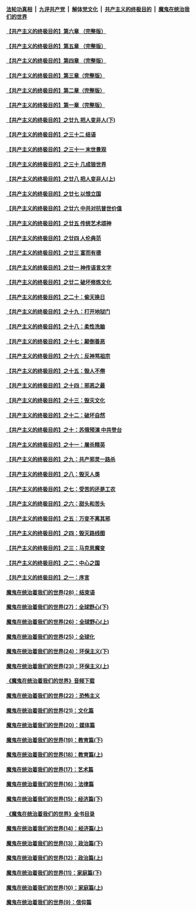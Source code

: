 ####  [法轮功真相](../../../../basic/blob/master/README.md?t=02140602) &nbsp;|&nbsp; [九评共产党](../../../../9ping.md/blob/master/README.md?t=02140602) &nbsp;|&nbsp; [解体党文化](../../../../jtdwh.md/blob/master/README.md?t=02140602)  &nbsp;|&nbsp; [共产主义的终极目的](../../../../gczydzjmd.md/blob/master/README.md?t=02140602) &nbsp;|&nbsp; [魔鬼在统治我们的世界](../../../../mgztzwmdsj.md/blob/master/README.md?t=02140602) 

#### [【共产主义的终极目的】第六章 （完整版）](../pages/nsc422/n11428913.md?t=02140602) 

#### [【共产主义的终极目的】第五章 （完整版）](../pages/nsc422/n11428912.md?t=02140602) 

#### [【共产主义的终极目的】第四章 （完整版）](../pages/nsc422/n11428907.md?t=02140602) 

#### [【共产主义的终极目的】第三章（完整版）](../pages/nsc422/n11428848.md?t=02140602) 

#### [【共产主义的终极目的】第二章（完整版）](../pages/nsc422/n11428831.md?t=02140602) 

#### [【共产主义的终极目的】第一章（完整版）](../pages/nsc422/n11417651.md?t=02140602) 

#### [【共产主义的终极目的】之廿九 把人变非人(下)](../pages/nsc422/n11344140.md?t=02140602) 

#### [【共产主义的终极目的】之三十二 结语](../pages/nsc422/n11360535.md?t=02140602) 

#### [【共产主义的终极目的】之三十一 末世景观](../pages/nsc422/n11351129.md?t=02140602) 

#### [【共产主义的终极目的】之三十 几成狼世界](../pages/nsc422/n11348280.md?t=02140602) 

#### [【共产主义的终极目的】之廿八 把人变非人(上)](../pages/nsc422/n11340492.md?t=02140602) 

#### [【共产主义的终极目的】之廿七 以恨立国](../pages/nsc422/n11336944.md?t=02140602) 

#### [【共产主义的终极目的】之廿六 中共对抗普世价值](../pages/nsc422/n11324785.md?t=02140602) 

#### [【共产主义的终极目的】之廿五 传统艺术颂神](../pages/nsc422/n11296396.md?t=02140602) 

#### [【共产主义的终极目的】之廿四 人伦典范](../pages/nsc422/n11296397.md?t=02140602) 

#### [【共产主义的终极目的】之廿三 富而有德](../pages/nsc422/n11283598.md?t=02140602) 

#### [【共产主义的终极目的】之廿一 神传语言文字](../pages/nsc422/n11263265.md?t=02140602) 

#### [【共产主义的终极目的】之廿二 破坏修炼文化](../pages/nsc422/n11245728.md?t=02140602) 

#### [【共产主义的终极目的】之二十：偷天换日](../pages/nsc422/n11238846.md?t=02140602) 

#### [【共产主义的终极目的】之十九：打开地狱门](../pages/nsc422/n11206376.md?t=02140602) 

#### [【共产主义的终极目的】之十八：柔性洗脑](../pages/nsc422/n11199994.md?t=02140602) 

#### [【共产主义的终极目的】之十七：颠倒善恶](../pages/nsc422/n11179782.md?t=02140602) 

#### [【共产主义的终极目的】之十六：反神骂祖宗](../pages/nsc422/n11166798.md?t=02140602) 

#### [【共产主义的终极目的】之十五：毁人不倦](../pages/nsc422/n11166792.md?t=02140602) 

#### [【共产主义的终极目的】之十四：邪恶之最](../pages/nsc422/n11150249.md?t=02140602) 

#### [【共产主义的终极目的】之十三：毁灭文化](../pages/nsc422/n11135227.md?t=02140602) 

#### [【共产主义的终极目的】之十二：破坏自然](../pages/nsc422/n11135214.md?t=02140602) 

#### [【共产主义的终极目的】之十：苏俄预演 中共登台](../pages/nsc422/n11118424.md?t=02140602) 

#### [【共产主义的终极目的】之十一：屠杀精英](../pages/nsc422/n11118442.md?t=02140602) 

#### [【共产主义的终极目的】之九：共产邪灵一路杀](../pages/nsc422/n11114139.md?t=02140602) 

#### [【共产主义的终极目的】之八：毁灭人类](../pages/nsc422/n11108503.md?t=02140602) 

#### [【共产主义的终极目的】之七：受苦的还是工农](../pages/nsc422/n11101809.md?t=02140602) 

#### [【共产主义的终极目的】之六：甜头和苦头](../pages/nsc422/n11096971.md?t=02140602) 

#### [【共产主义的终极目的】之五：万变不离其邪](../pages/nsc422/n11091285.md?t=02140602) 

#### [【共产主义的终极目的】之四：毁灭路线图](../pages/nsc422/n11086284.md?t=02140602) 

#### [【共产主义的终极目的】之三：马克思魔变](../pages/nsc422/n11061941.md?t=02140602) 

#### [【共产主义的终极目的】之二：中心之国](../pages/nsc422/n11047728.md?t=02140602) 

#### [【共产主义的终极目的】之一：序言](../pages/nsc422/n11086077.md?t=02140602) 

#### [魔鬼在统治着我们的世界(28)：结束语](../pages/nsc422/n10936246.md?t=02140602) 

#### [魔鬼在统治着我们的世界(27)：全球野心(下)](../pages/nsc422/n10928319.md?t=02140602) 

#### [魔鬼在统治着我们的世界(26)：全球野心(上)](../pages/nsc422/n10900318.md?t=02140602) 

#### [魔鬼在统治着我们的世界(25)：全球化](../pages/nsc422/n10788205.md?t=02140602) 

#### [魔鬼在统治着我们的世界(24)：环保主义(下)](../pages/nsc422/n10695307.md?t=02140602) 

#### [魔鬼在统治着我们的世界(23)：环保主义(上)](../pages/nsc422/n10688613.md?t=02140602) 

#### [《魔鬼在统治着我们的世界》音频下载](../pages/nsc422/n10635553.md?t=02140602) 

#### [魔鬼在统治着我们的世界(22)：恐怖主义](../pages/nsc422/n10614727.md?t=02140602) 

#### [魔鬼在统治着我们的世界(21)：文化篇](../pages/nsc422/n10597706.md?t=02140602) 

#### [魔鬼在统治着我们的世界(20)：媒体篇](../pages/nsc422/n10586579.md?t=02140602) 

#### [魔鬼在统治着我们的世界(19)：教育篇(下)](../pages/nsc422/n10564808.md?t=02140602) 

#### [魔鬼在统治着我们的世界(18)：教育篇(上)](../pages/nsc422/n10526970.md?t=02140602) 

#### [魔鬼在统治着我们的世界(17)：艺术篇](../pages/nsc422/n10499093.md?t=02140602) 

#### [魔鬼在统治着我们的世界(16)：法律篇](../pages/nsc422/n10485969.md?t=02140602) 

#### [魔鬼在统治着我们的世界(15)：经济篇(下)](../pages/nsc422/n10469975.md?t=02140602) 

#### [《魔鬼在统治着我们的世界》全书目录](../pages/nsc422/n10464261.md?t=02140602) 

#### [魔鬼在统治着我们的世界(14)：经济篇(上)](../pages/nsc422/n10457370.md?t=02140602) 

#### [魔鬼在统治着我们的世界(13)：政治篇(下)](../pages/nsc422/n10448270.md?t=02140602) 

#### [魔鬼在统治着我们的世界(12)：政治篇(上)](../pages/nsc422/n10444576.md?t=02140602) 

#### [魔鬼在统治着我们的世界(11)：家庭篇(下)](../pages/nsc422/n10440961.md?t=02140602) 

#### [魔鬼在统治着我们的世界(10)：家庭篇(上)](../pages/nsc422/n10435448.md?t=02140602) 

#### [魔鬼在统治着我们的世界(9)：信仰篇](../pages/nsc422/n10432159.md?t=02140602) 

